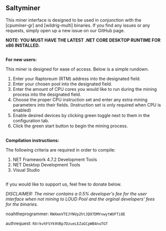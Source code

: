 ## Saltyminer

This miner interface is designed to be used in conjunction with the [cpuminer-gr] and [wildrig-multi] binaries.
If you find any issues or any requests, simply open up a new issue on our GitHub page.

**NOTE: YOU MUST HAVE THE LATEST .NET CORE DESKTOP RUNTIME FOR x86 INSTALLED.**

##
**For new users:**

This miner is designed for ease of access. Below is a simple rundown.

1. Enter your Raptoreum (RTM) address into the designated field.
2. Enter your chosen pool into the designated field.
3. Enter the amount of CPU cores you would like to run during the mining process into the designated field.
4. Choose the proper CPU instruction set and enter any extra mining parameters into their fields. (Instruction set is only required when CPU is enabled)
6. Enable desired devices by clicking green toggle next to them in the configuration tab.
7. Click the green start button to begin the mining process.
##

**Compilation instructions:**

The following criteria are required in order to compile:

1. NET Framework 4.7.2 Development Tools
2. NET Desktop Development Tools
3. Visual Studio

##
If you would like to support us, feel free to donate below.

*DISCLAIMER: The miner contains a 0.5% developer's fee for the user interface when not mining to LOUD Pool and the orginal developers' fees for the binaries.*

noahtheprogrammer:  `RWXmeVTEJYNVp2htJQ97DMYvwytWUFTi8E`

authrequest: `RXrkvhFSYk9VBp7DzueLEZaGCpWB4nuTGT`

